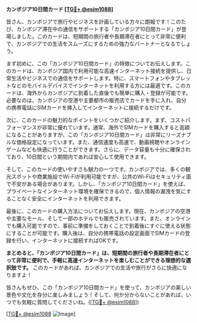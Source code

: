 **カンボジア10日間カード [[TG💪+ @esim1088](https://t.me/s/esim1088)]**

皆さん、カンボジアで旅行やビジネスを計画している方々に朗報です！このたび、カンボジア滞在中の通信をサポートする「カンボジア10日間カード」が登場しました。このカードは、短期間の旅行者や長期滞在者にとって非常に便利で、カンボジアでの生活をスムーズにするための強力なパートナーとなるでしょう。

まず初めに、この「カンボジア10日間カード」の特徴についてお伝えします。このカードは、カンボジア国内で利用可能な高速インターネット接続を提供し、日常生活やビジネスでの通信をサポートします。特に、スマートフォンやタブレットなどのモバイルデバイスでインターネットを利用する方には最適です。このカードは、海外からカンボジアに到着した直後でも簡単に購入・登録が可能です。必要なのは、カンボジアの空港や主要都市の販売店でカードを手に入れ、自分の携帯電話にSIMカードを挿入してインターネットに接続するだけです。

次に、このカードの魅力的なポイントをいくつかご紹介します。まず、コストパフォーマンスが非常に優れています。通常、海外でSIMカードを購入すると高額になることがありますが、この「カンボジア10日間カード」は非常にリーズナブルな価格設定になっています。また、通信速度も高速で、動画視聴やオンラインゲームなども快適に行うことができます。さらに、データ容量も十分に確保されており、10日間という期間内であれば安心して使用できます。

そして、このカードの使いやすさも魅力の一つです。カンボジアでは、多くの観光スポットや商業施設でWi-Fiが利用可能ですが、公共のWi-Fiはセキュリティ面で不安がある場合があります。しかし、「カンボジア10日間カード」を使えば、プライベートなインターネット環境を確保できるので、個人情報の漏洩を気にすることなく安全にインターネットを利用できます。

最後に、このカードの購入方法についてお伝えします。現在、カンボジアの空港や主要なモール、そして一部のホテルでも販売されています。また、オンラインでも購入可能ですので、事前に準備をしておくことで到着後にすぐに使える状態にすることが可能です。購入後は、自分の携帯電話の設定画面でSIMカードの登録を行い、インターネットに接続すればOKです。

**まとめると、「カンボジア10日間カード」は、短期間の旅行者や長期滞在者にとって非常に便利で、手軽に高速インターネットを楽しむことができる理想的な選択肢です。** このカードがあれば、カンボジアでの生活や旅行がさらに快適になりますよ！

皆さんもぜひ、この「カンボジア10日間カード」を使って、カンボジアの美しい景色や文化を存分に楽しみましょう！そして、何か分からないことがあれば、いつでも気軽に質問してくださいね。([[TG💪+ @esim1088](https://t.me/s/esim1088)])

[[TG💪+ @esim1088](https://t.me/s/esim1088) ![Image](https://i.postimg.cc/Y0z9fWf4/image.png)]